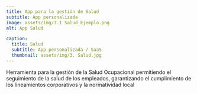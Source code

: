 ```yaml
---
title: App para la gestión de Salud 
subtitle: App personalizada
image: assets/img/3.1 Salud_Ejemplo.png
alt: App Salud

caption:
  title: Salud 
  subtitle: App personalizada / SaaS
  thumbnail: assets/img/3. Salud.jpg
---
```

Herramienta para la gestión de la Salud Ocupacional permitiendo el seguimiento de la salud de los empleados, garantizando el cumplimiento de los lineamientos corporativos y la normatividad local 

